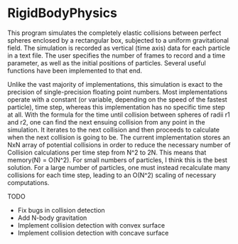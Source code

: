 # RigidBodyPhysics

This program simulates the completely elastic collisions between perfect spheres enclosed by a rectangular box, subjected to a uniform gravitational field. The simulation is recorded as vertical (time axis) data for each particle in a text file. The user specifies the number of frames to record and a time parameter, as well as the initial positions of particles. Several useful functions have been implemented to that end.

Unlike the vast majority of implementations, this simulation is exact to the precision of single-precision floating point numbers. Most implementations operate with a constant (or variable, depending on the speed of the fastest particle), time step, whereas this implementation has no specific time step at all. With the formula for the time until collision between spheres of radii r1 and r2, one can find the next ensuing collision from any point in the simulation. It iterates to the next collision and then proceeds to calculate when the next collision is going to be. The current implementation stores an NxN array of potential collisions in order to reduce the necessary number of Collision calculations per time step from N^2 to 2N. This means that memory(N) = O(N^2). For small numbers of particles, I think this is the best solution. For a large number of particles, one must instead recalculate many collisions for each time step, leading to an O(N^2) scaling of necessary computations.

TODO
* Fix bugs in collision detection
* Add N-body gravitation
* Implement collision detection with convex surface
* Implement collision detection with concave surface
